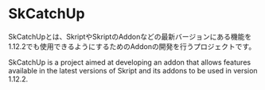 # SkCatchUp

SkCatchUpとは、SkriptやSkriptのAddonなどの最新バージョンにある機能を1.12.2でも使用できるようにするためのAddonの開発を行うプロジェクトです。

SkCatchUp is a project aimed at developing an addon that allows features available in the latest versions of Skript and its addons to be used in version 1.12.2.